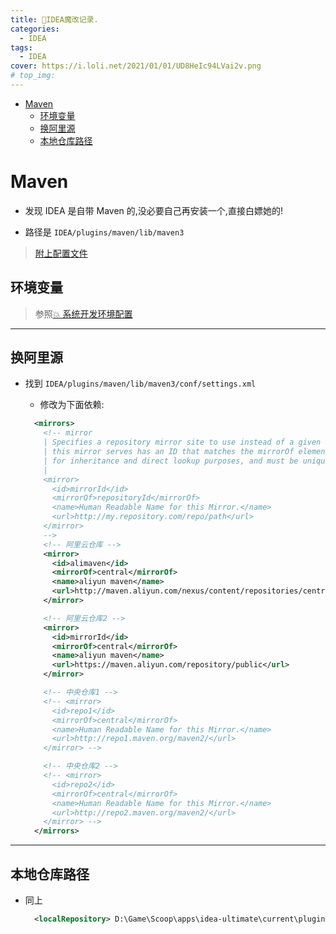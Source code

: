 ```yaml
---
title: 🎉IDEA魔改记录.
categories:
  - IDEA
tags:
  - IDEA
cover: https://i.loli.net/2021/01/01/UD8HeIc94LVai2v.png
# top_img:
---
```


<!--
 * @?: *********************************************************************
 * @Author: Weidows
 * @Date: 2021-01-01 11:06:59
 * @LastEditors: Weidows
 * @LastEditTime: 2021-01-17 23:51:00
 * @FilePath: \Weidowsd:\Game\Github\Blog-private\source\_posts\IDEA\Modification.md
 * @Description:
 * @!: *********************************************************************
-->

- [Maven](#maven)
  - [环境变量](#环境变量)
  - [换阿里源](#换阿里源)
  - [本地仓库路径](#本地仓库路径)

# Maven

- 发现 IDEA 是自带 Maven 的,没必要自己再安装一个,直接白嫖她的!

- 路径是 `IDEA/plugins/maven/lib/maven3`

> [附上配置文件](https://github.com/Weidows/Programming-Configuration/blob/master/Maven/conf/settings.xml)

## 环境变量

> 参照[💥 系统开发环境配置](../../system/system_variable#Maven)

---

## 换阿里源

- 找到 `IDEA/plugins/maven/lib/maven3/conf/settings.xml`

  - 修改为下面依赖:

  ```xml
    <mirrors>
      <!-- mirror
      | Specifies a repository mirror site to use instead of a given repository. The repository that
      | this mirror serves has an ID that matches the mirrorOf element of this mirror. IDs are used
      | for inheritance and direct lookup purposes, and must be unique across the set of mirrors.
      |
      <mirror>
        <id>mirrorId</id>
        <mirrorOf>repositoryId</mirrorOf>
        <name>Human Readable Name for this Mirror.</name>
        <url>http://my.repository.com/repo/path</url>
      </mirror>
      -->
      <!-- 阿里云仓库 -->
      <mirror>
        <id>alimaven</id>
        <mirrorOf>central</mirrorOf>
        <name>aliyun maven</name>
        <url>http://maven.aliyun.com/nexus/content/repositories/central/</url>
      </mirror>

      <!-- 阿里云仓库2 -->
      <mirror>
        <id>mirrorId</id>
        <mirrorOf>central</mirrorOf>
        <name>aliyun maven</name>
        <url>https://maven.aliyun.com/repository/public</url>
      </mirror>

      <!-- 中央仓库1 -->
      <!-- <mirror>
        <id>repo1</id>
        <mirrorOf>central</mirrorOf>
        <name>Human Readable Name for this Mirror.</name>
        <url>http://repo1.maven.org/maven2/</url>
      </mirror> -->

      <!-- 中央仓库2 -->
      <!-- <mirror>
        <id>repo2</id>
        <mirrorOf>central</mirrorOf>
        <name>Human Readable Name for this Mirror.</name>
        <url>http://repo2.maven.org/maven2/</url>
      </mirror> -->
    </mirrors>
  ```

---

## 本地仓库路径

- 同上

  ```xml
    <localRepository> D:\Game\Scoop\apps\idea-ultimate\current\plugins\maven\mvn-repository </localRepository>
  ```
